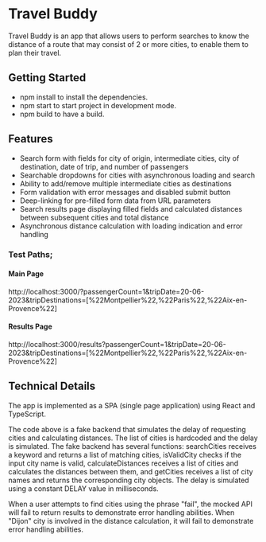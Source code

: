# Travel Buddy

Travel Buddy is an app that allows users to perform searches to know the distance of a route that may consist of 2 or more cities, to enable them to plan their travel.

## Getting Started

- npm install to install the dependencies.
- npm start to start project in development mode.
- npm build to have a build.

## Features

- Search form with fields for city of origin, intermediate cities, city of destination, date of trip, and number of passengers
- Searchable dropdowns for cities with asynchronous loading and search
- Ability to add/remove multiple intermediate cities as destinations
- Form validation with error messages and disabled submit button
- Deep-linking for pre-filled form data from URL parameters
- Search results page displaying filled fields and calculated distances between subsequent cities and total distance
- Asynchronous distance calculation with loading indication and error handling

### Test Paths;

#### Main Page
http://localhost:3000/?passengerCount=1&tripDate=20-06-2023&tripDestinations=[%22Montpellier%22,%22Paris%22,%22Aix-en-Provence%22]


#### Results Page
http://localhost:3000/results?passengerCount=1&tripDate=20-06-2023&tripDestinations=[%22Montpellier%22,%22Paris%22,%22Aix-en-Provence%22]

## Technical Details

The app is implemented as a SPA (single page application) using React and TypeScript.

The code above is a fake backend that simulates the delay of requesting cities and calculating distances. The list of cities is hardcoded and the delay is simulated. The fake backend has several functions: searchCities receives a keyword and returns a list of matching cities, isValidCity checks if the input city name is valid, calculateDistances receives a list of cities and calculates the distances between them, and getCities receives a list of city names and returns the corresponding city objects. The delay is simulated using a constant DELAY value in milliseconds.

When a user attempts to find cities using the phrase "fail", the mocked API will fail to return results to demonstrate error handling abilities. When "Dijon" city is involved in the distance calculation, it will fail to demonstrate error handling abilities.